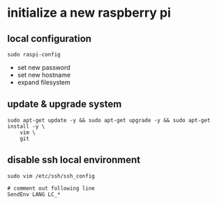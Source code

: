 # initialize a new raspberry pi

## local configuration

```
sudo raspi-config
```

 * set new password
 * set new hostname
 * expand filesystem

## update & upgrade system

```
sudo apt-get update -y && sudo apt-get upgrade -y && sudo apt-get install -y \
    vim \
    git
```

## disable ssh local environment
```
sudo vim /etc/ssh/ssh_config

# comment out following line
SendEnv LANG LC_*

